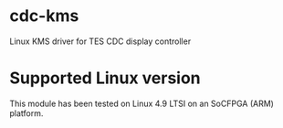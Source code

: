 # cdc-kms
Linux KMS driver for TES CDC display controller

# Supported Linux version
This module has been tested on Linux 4.9 LTSI on an SoCFPGA (ARM) platform.
